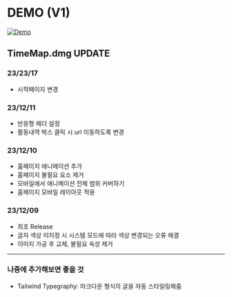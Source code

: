 # DEMO (V1)

[![Demo](https://i.imgur.com/t7xuFP1.png)](https://www.youtube.com/embed/EE_m0jAGuVw?si=QPYPn-oT5OfFWJzz)

## TimeMap.dmg UPDATE

### 23/23/17

- 시작페이지 변경

### 23/12/11

- 반응형 헤더 설정
- 활동내역 박스 클릭 시 url 이동하도록 변경

### 23/12/10

- 홈페이지 애니메이션 추가
- 홈페이지 불필요 요소 제거
- 모바일에서 애니메이션 전체 범위 커버하기
- 홈페이지 모바일 레이아웃 적용

### 23/12/09

- 최초 Release
- 글자 색상 미지정 시 시스템 모드에 따라 색상 변경되는 오류 해결
- 이미지 가공 후 교체, 불필요 속성 제거

---

### 나중에 추가해보면 좋을 것

- Tailwind Typegraphy: 마크다운 형식의 글을 자동 스타일링해줌
